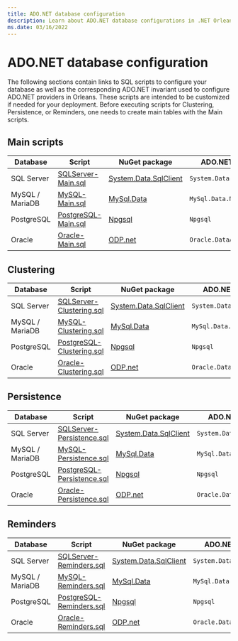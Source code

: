 ```yaml
---
title: ADO.NET database configuration
description: Learn about ADO.NET database configurations in .NET Orleans.
ms.date: 03/16/2022
---
```


# ADO.NET database configuration

The following sections contain links to SQL scripts to configure your database as well as the corresponding ADO.NET invariant used to configure ADO.NET providers in Orleans. These scripts are intended to be customized if needed for your deployment. Before executing scripts for Clustering, Persistence, or Reminders, one needs to create main tables with the Main scripts.

## Main scripts

| Database | Script | NuGet package| ADO.NET invariant |
|--|--|--|--|
| SQL Server | [SQLServer-Main.sql](https://github.com/dotnet/orleans/blob/main/src/AdoNet/Shared/SQLServer-Main.sql) | [System.Data.SqlClient](https://www.nuget.org/packages/System.Data.SqlClient/) | `System.Data.SqlClient` |
| MySQL / MariaDB | [MySQL-Main.sql](https://github.com/dotnet/orleans/blob/main/src/AdoNet/Shared/MySQL-Main.sql) | [MySql.Data](https://www.nuget.org/packages/MySql.Data/) | `MySql.Data.MySqlClient` |
| PostgreSQL | [PostgreSQL-Main.sql](https://github.com/dotnet/orleans/blob/main/src/AdoNet/Shared/PostgreSQL-Main.sql) | [Npgsql](https://www.nuget.org/packages/Npgsql/) | `Npgsql` |
| Oracle | [Oracle-Main.sql](https://github.com/dotnet/orleans/blob/main/src/AdoNet/Shared/Oracle-Main.sql) | [ODP.net](https://www.nuget.org/packages/Oracle.ManagedDataAccess/) | `Oracle.DataAccess.Client` |

## Clustering

| Database | Script | NuGet package| ADO.NET invariant |
|--|--|--|--|
| SQL Server | [SQLServer-Clustering.sql](https://github.com/dotnet/orleans/blob/main/src/AdoNet/Orleans.Clustering.AdoNet/SQLServer-Clustering.sql) | [System.Data.SqlClient](https://www.nuget.org/packages/System.Data.SqlClient/) | `System.Data.SqlClient` |
| MySQL / MariaDB | [MySQL-Clustering.sql](https://github.com/dotnet/orleans/blob/main/src/AdoNet/Orleans.Clustering.AdoNet/MySQL-Clustering.sql) | [MySql.Data](https://www.nuget.org/packages/MySql.Data/) | `MySql.Data.MySqlClient` |
| PostgreSQL | [PostgreSQL-Clustering.sql](https://github.com/dotnet/orleans/blob/main/src/AdoNet/Orleans.Clustering.AdoNet/PostgreSQL-Clustering.sql) | [Npgsql](https://www.nuget.org/packages/Npgsql/) | `Npgsql` |
| Oracle | [Oracle-Clustering.sql](https://github.com/dotnet/orleans/blob/main/src/AdoNet/Orleans.Clustering.AdoNet/Oracle-Clustering.sql) | [ODP.net](https://www.nuget.org/packages/Oracle.ManagedDataAccess/) | `Oracle.DataAccess.Client` |

## Persistence

| Database | Script | NuGet package| ADO.NET invariant |
|--|--|--|--|
| SQL Server | [SQLServer-Persistence.sql](https://github.com/dotnet/orleans/blob/main/src/AdoNet/Orleans.Persistence.AdoNet/SQLServer-Persistence.sql) | [System.Data.SqlClient](https://www.nuget.org/packages/System.Data.SqlClient/) | `System.Data.SqlClient` |
| MySQL / MariaDB | [MySQL-Persistence.sql](https://github.com/dotnet/orleans/blob/main/src/AdoNet/Orleans.Persistence.AdoNet/MySQL-Persistence.sql) | [MySql.Data](https://www.nuget.org/packages/MySql.Data/) | `MySql.Data.MySqlClient` |
| PostgreSQL | [PostgreSQL-Persistence.sql](https://github.com/dotnet/orleans/blob/main/src/AdoNet/Orleans.Persistence.AdoNet/PostgreSQL-Persistence.sql) | [Npgsql](https://www.nuget.org/packages/Npgsql/) | `Npgsql` |
| Oracle | [Oracle-Persistence.sql](https://github.com/dotnet/orleans/blob/main/src/AdoNet/Orleans.Persistence.AdoNet/Oracle-Persistence.sql) | [ODP.net](https://www.nuget.org/packages/Oracle.ManagedDataAccess/) | `Oracle.DataAccess.Client` |

## Reminders

| Database | Script | NuGet package| ADO.NET invariant |
|--|--|--|--|
| SQL Server | [SQLServer-Reminders.sql](https://github.com/dotnet/orleans/blob/main/src/AdoNet/Orleans.Reminders.AdoNet/SQLServer-Reminders.sql) | [System.Data.SqlClient](https://www.nuget.org/packages/System.Data.SqlClient/) | `System.Data.SqlClient` |
| MySQL / MariaDB | [MySQL-Reminders.sql](https://github.com/dotnet/orleans/blob/main/src/AdoNet/Orleans.Reminders.AdoNet/MySQL-Reminders.sql) | [MySql.Data](https://www.nuget.org/packages/MySql.Data/) | `MySql.Data.MySqlClient` |
| PostgreSQL | [PostgreSQL-Reminders.sql](https://github.com/dotnet/orleans/blob/main/src/AdoNet/Orleans.Reminders.AdoNet/PostgreSQL-Reminders.sql) | [Npgsql](https://www.nuget.org/packages/Npgsql/) | `Npgsql` |
| Oracle | [Oracle-Reminders.sql](https://github.com/dotnet/orleans/blob/main/src/AdoNet/Orleans.Reminders.AdoNet/Oracle-Reminders.sql) | [ODP.net](https://www.nuget.org/packages/Oracle.ManagedDataAccess/) | `Oracle.DataAccess.Client` |
